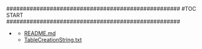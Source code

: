 







####################################################
#TOC START
####################################################
* [](.//README.md)
    * [README.md](./README.md)
    * [TableCreationString.txt](./TableCreationString.txt)
